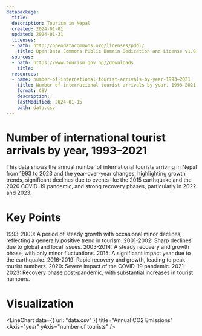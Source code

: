 ```yaml
---
datapackage:
  title:
  description: Tourism in Nepal
  created: 2024-01-01
  updated: 2024-01-31
  licenses:
  - path: http://opendatacommons.org/licenses/pddl/
    title: Open Data Commons Public Domain Dedication and License v1.0
  sources:
  - path: https://www.tourism.gov.np//downloads
    title: 
  resources:
  - name: number-of-international-tourist-arrivals-by-year-1993–2021
    title: Number of international tourist arrivals by year, 1993–2021
    format: CSV
    description: 
    lastModified: 2024-01-15
    path: data.csv
---
```



# Number of international tourist arrivals by year, 1993–2021
This data shows the annual number of international tourists arriving in Nepal from 1993 to 2023 and the year-over-year changes, highlighting growth trends, significant declines due to events like the 2015 earthquake and the 2020 COVID-19 pandemic, and strong recovery phases, particularly in 2022 and 2023.

# Key Points
1993-2000: A period of steady growth with occasional minor declines, reflecting a generally positive trend in tourism.
2001-2002: Sharp declines due to global and local issues.
2003-2014: A steady recovery and growth phase, with only minor fluctuations.
2015: A significant impact year due to the earthquake.
2016-2019: Rapid recovery and growth, leading to peak tourist numbers.
2020: Severe impact of the COVID-19 pandemic.
2021-2023: Recovery phase post-pandemic, with substantial increases in tourist numbers.

# Visualization 

<LineChart
  data={{
    url: "data.csv"
  }}
  title="Annual CO2 Emissions"
  xAxis="year"
  yAxis="number of tourists"
/>
